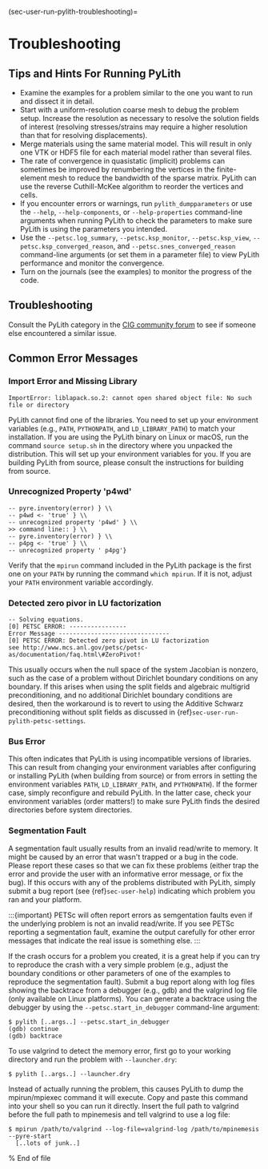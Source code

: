 (sec-user-run-pylith-troubleshooting)=
# Troubleshooting

## Tips and Hints For Running PyLith

* Examine the examples for a problem similar to the one you want to run and dissect it in detail.
* Start with a uniform-resolution coarse mesh to debug the problem setup.  Increase the resolution as necessary to resolve the solution fields of interest (resolving stresses/strains may require a higher resolution than that for resolving displacements).
* Merge materials using the same material model. This will result in only one VTK or HDF5 file for each material model rather than several files.
* The rate of convergence in quasistatic (implicit) problems can sometimes be improved by renumbering the vertices in the finite-element mesh to reduce the bandwidth of the sparse matrix. PyLith can use the reverse Cuthill-McKee algorithm to reorder the vertices and cells.
* If you encounter errors or warnings, run `pylith_dumpparameters` or use the `--help`, `--help-components`, or `--help-properties` command-line arguments when running PyLith to check the parameters to make sure PyLith is using the parameters you intended.
* Use the `--petsc.log_summary`, `--petsc.ksp_monitor`, `--petsc.ksp_view`, `--petsc.ksp_converged_reason`, and `--petsc.snes_converged_reason` command-line arguments (or set them in a parameter file) to view PyLith performance and monitor the convergence.
* Turn on the journals (see the examples) to monitor the progress of the code.

## Troubleshooting

Consult the PyLith category in the [CIG community forum](https://community.geodynamics.org) to see if someone else encountered a similar issue.

## Common Error Messages

### Import Error and Missing Library

```{code-block} bash
ImportError: liblapack.so.2: cannot open shared object file: No such file or directory
```

PyLith cannot find one of the libraries.
You need to set up your environment variables (e.g., `PATH`, `PYTHONPATH`, and `LD_LIBRARY_PATH`) to match your installation.
If you are using the PyLith binary on Linux or macOS, run the command `source setup.sh` in the directory where you unpacked the distribution.
This will set up your environment variables for you.
If you are building PyLith from source, please consult the instructions for building from source.

### Unrecognized Property 'p4wd'

```{code-block} bash
-- pyre.inventory(error) } \\
-- p4wd <- 'true' } \\
-- unrecognized property 'p4wd' } \\
>> command line:: } \\
-- pyre.inventory(error) } \\
-- p4pg <- 'true' } \\
-- unrecognized property ' p4pg'}
```

Verify that the `mpirun` command included in the PyLith package is the first one on your `PATH` by running the command `which mpirun`.
If it is not, adjust your `PATH` environment variable accordingly.

### Detected zero pivor in LU factorization

```{code-block} bash
-- Solving equations.
[0] PETSC ERROR: ----------------
Error Message -------------------------------
[0] PETSC ERROR: Detected zero pivot in LU factorization
see http://www.mcs.anl.gov/petsc/petsc-as/documentation/faq.html\#ZeroPivot!
```

This usually occurs when the null space of the system Jacobian is nonzero, such as the case of a problem without Dirichlet boundary conditions on any boundary.
If this arises when using the split fields and algebraic multigrid preconditioning, and no additional Dirichlet boundary conditions are desired, then the workaround is to revert to using the Additive Schwarz preconditioning without split fields as discussed in {ref}`sec-user-run-pylith-petsc-settings`.

### Bus Error

This often indicates that PyLith is using incompatible versions of libraries.
This can result from changing your environment variables after configuring or installing PyLith (when building from source) or from errors in setting the environment variables `PATH`, `LD_LIBRARY_PATH`, and `PYTHONPATH`).
If the former case, simply reconfigure and rebuild PyLith.
In the latter case, check your environment variables (order matters!) to make sure PyLith finds the desired directories before system directories.

### Segmentation Fault

A segmentation fault usually results from an invalid read/write to memory.
It might be caused by an error that wasn't trapped or a bug in the code.
Please report these cases so that we can fix these problems (either trap the error and provide the user with an informative error message, or fix the bug).
If this occurs with any of the problems distributed with PyLith, simply submit a bug report (see {ref}`sec-user-help`) indicating which problem you ran and your platform.

:::{important}
PETSc will often report errors as semgentation faults even if the underlying problem is not an invalid read/write.
If you see PETSc reporting a segmentation fault, examine the output carefully for other error messages that indicate the real issue is something else.
:::

If the crash occurs for a problem you created, it is a great help if you can try to reproduce the crash with a very simple problem (e.g., adjust the boundary conditions or other parameters of one of the examples to reproduce the segmentation fault).
Submit a bug report along with log files showing the backtrace from a debugger (e.g., gdb) and the valgrind log file (only available on Linux platforms).
You can generate a backtrace using the debugger by using the `--petsc.start_in_debugger` command-line argument:

```{code-block} console
$ pylith [..args..] --petsc.start_in_debugger
(gdb) continue
(gdb) backtrace
```

To use valgrind to detect the memory error, first go to your working directory and run the problem with `--launcher.dry`:

```{code-block} console
$ pylith [..args..] --launcher.dry
```

Instead of actually running the problem, this causes PyLith to dump the mpirun/mpiexec command it will execute.
Copy and paste this command into your shell so you can run it directly.
Insert the full path to valgrind before the full path to mpinemesis and tell valgrind to use a log file:

```{code-block} console
$ mpirun /path/to/valgrind --log-file=valgrind-log /path/to/mpinemesis --pyre-start
  [..lots of junk..]
```

% End of file
